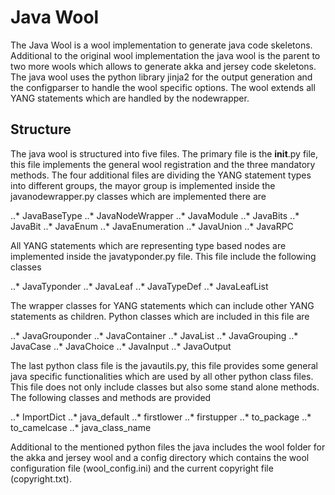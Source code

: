 # Java Wool

The Java Wool is a wool implementation to generate java code skeletons. Additional to the original wool implementation
the java wool is the parent to two more wools which allows to generate akka and jersey code skeletons. The java wool
uses the python library jinja2 for the output generation and the configparser to handle the wool specific options.
The wool extends all YANG statements which are handled by the nodewrapper.

## Structure

The java wool is structured into five files. The primary file is the __init__.py file, this file implements the general
wool registration and the three mandatory methods. The four additional files are dividing the YANG statement types
into different groups, the mayor group is implemented inside the javanodewrapper.py classes which are implemented
there are

..* JavaBaseType
..* JavaNodeWrapper
..* JavaModule
..* JavaBits
..* JavaBit
..* JavaEnum
..* JavaEnumeration
..* JavaUnion
..* JavaRPC

All YANG statements which are representing type based nodes are implemented inside the javatyponder.py file. This file
include the following classes

..* JavaTyponder
..* JavaLeaf
..* JavaTypeDef
..* JavaLeafList

The wrapper classes for YANG statements which can include other YANG statements as children. Python classes which are
included in this file are

..* JavaGrouponder
..* JavaContainer
..* JavaList
..* JavaGrouping
..* JavaCase
..* JavaChoice
..* JavaInput
..* JavaOutput

The last python class file is the javautils.py, this file provides some general java specific functionalities which are
used by all other python class files. This file does not only include classes but also some stand alone methods. The 
following classes and methods are provided

..* ImportDict
..* java_default
..* firstlower
..* firstupper
..* to_package
..* to_camelcase
..* java_class_name

Additional to the mentioned python files the java includes the wool folder for the akka and jersey wool and a config
directory which contains the wool configuration file (wool_config.ini) and the current copyright file (copyright.txt).